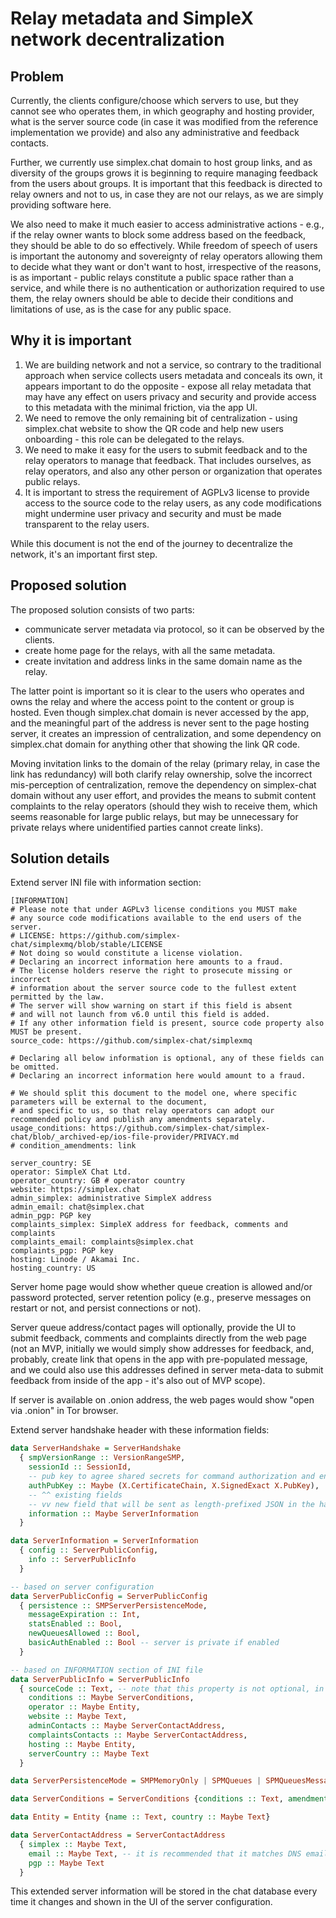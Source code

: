 # Relay metadata and SimpleX network decentralization

## Problem

Currently, the clients configure/choose which servers to use, but they cannot see who operates them, in which geography and hosting provider, what is the server source code (in case it was modified from the reference implementation we provide) and also any administrative and feedback contacts.

Further, we currently use simplex.chat domain to host group links, and as diversity of the groups grows it is beginning to require managing feedback from the users about groups. It is important that this feedback is directed to relay owners and not to us, in case they are not our relays, as we are simply providing software here.

We also need to make it much easier to access administrative actions - e.g., if the relay owner wants to block some address based on the feedback, they should be able to do so effectively. While freedom of speech of users is important the autonomy and sovereignty of relay operators allowing them to decide what they want or don't want to host, irrespective of the reasons, is as important - public relays constitute a public space rather than a service, and while there is no authentication or authorization required to use them, the relay owners should be able to decide their conditions and limitations of use, as is the case for any public space.

## Why it is important

1. We are building network and not a service, so contrary to the traditional approach when service collects users metadata and conceals its own, it appears important to do the opposite - expose all relay metadata that may have any effect on users privacy and security and provide access to this metadata with the minimal friction, via the app UI.
2. We need to remove the only remaining bit of centralization - using simplex.chat website to show the QR code and help new users onboarding - this role can be delegated to the relays.
3. We need to make it easy for the users to submit feedback and to the relay operators to manage that feedback. That includes ourselves, as relay operators, and also any other person or organization that operates public relays.
4. It is important to stress the requirement of AGPLv3 license to provide access to the source code to the relay users, as any code modifications might undermine user privacy and security and must be made transparent to the relay users.

While this document is not the end of the journey to decentralize the network, it's an important first step.

## Proposed solution

The proposed solution consists of two parts:

- communicate server metadata via protocol, so it can be observed by the clients.
- create home page for the relays, with all the same metadata.
- create invitation and address links in the same domain name as the relay.

The latter point is important so it is clear to the users who operates and owns the relay and where the access point to the content or group is hosted. Even though simplex.chat domain is never accessed by the app, and the meaningful part of the address is never sent to the page hosting server, it creates an impression of centralization, and some dependency on simplex.chat domain for anything other that showing the link QR code.

Moving invitation links to the domain of the relay (primary relay, in case the link has redundancy) will both clarify relay ownership, solve the incorrect mis-perception of centralization, remove the dependency on simplex-chat domain without any user effort, and provides the means to submit content complaints to the relay operators (should they wish to receive them, which seems reasonable for large public relays, but may be unnecessary for private relays where unidentified parties cannot create links).

## Solution details

Extend server INI file with information section:

```
[INFORMATION]
# Please note that under AGPLv3 license conditions you MUST make
# any source code modifications available to the end users of the server.
# LICENSE: https://github.com/simplex-chat/simplexmq/blob/stable/LICENSE
# Not doing so would constitute a license violation.
# Declaring an incorrect information here amounts to a fraud.
# The license holders reserve the right to prosecute missing or incorrect
# information about the server source code to the fullest extent permitted by the law.
# The server will show warning on start if this field is absent
# and will not launch from v6.0 until this field is added.
# If any other information field is present, source code property also MUST be present.
source_code: https://github.com/simplex-chat/simplexmq

# Declaring all below information is optional, any of these fields can be omitted.
# Declaring an incorrect information here would amount to a fraud.

# We should split this document to the model one, where specific parameters will be external to the document,
# and specific to us, so that relay operators can adopt our recommended policy and publish any amendments separately.
usage_conditions: https://github.com/simplex-chat/simplex-chat/blob/_archived-ep/ios-file-provider/PRIVACY.md
# condition_amendments: link

server_country: SE
operator: SimpleX Chat Ltd.
operator_country: GB # operator country
website: https://simplex.chat
admin_simplex: administrative SimpleX address
admin_email: chat@simplex.chat
admin_pgp: PGP key
complaints_simplex: SimpleX address for feedback, comments and complaints
complaints_email: complaints@simplex.chat
complaints_pgp: PGP key
hosting: Linode / Akamai Inc.
hosting_country: US
```

Server home page would show whether queue creation is allowed and/or password protected, server retention policy (e.g., preserve messages on restart or not, and persist connections or not).

Server queue address/contact pages will optionally, provide the UI to submit feedback, comments and complaints directly from the web page (not an MVP, initially we would simply show addresses for feedback, and, probably, create link that opens in the app with pre-populated message, and we could also use this addresses defined in server meta-data to submit feedback from inside of the app - it's also out of MVP scope).

If server is available on .onion address, the web pages would show "open via .onion" in Tor browser.

Extend server handshake header with these information fields:

```haskell
data ServerHandshake = ServerHandshake
  { smpVersionRange :: VersionRangeSMP,
    sessionId :: SessionId,
    -- pub key to agree shared secrets for command authorization and entity ID encryption.
    authPubKey :: Maybe (X.CertificateChain, X.SignedExact X.PubKey),
    -- ^^ existing fields
    -- vv new field that will be sent as length-prefixed JSON in the handshake
    information :: Maybe ServerInformation
  }

data ServerInformation = ServerInformation
  { config :: ServerPublicConfig,
    info :: ServerPublicInfo
  }

-- based on server configuration
data ServerPublicConfig = ServerPublicConfig
  { persistence :: SMPServerPersistenceMode,
    messageExpiration :: Int,
    statsEnabled :: Bool,
    newQueuesAllowed :: Bool,
    basicAuthEnabled :: Bool -- server is private if enabled
  }

-- based on INFORMATION section of INI file
data ServerPublicInfo = ServerPublicInfo
  { sourceCode :: Text, -- note that this property is not optional, in line with AGPLv3 license
    conditions :: Maybe ServerConditions,
    operator :: Maybe Entity,
    website :: Maybe Text,
    adminContacts :: Maybe ServerContactAddress,
    complaintsContacts :: Maybe ServerContactAddress,
    hosting :: Maybe Entity,
    serverCountry :: Maybe Text
  }

data ServerPersistenceMode = SMPMemoryOnly | SPMQueues | SPMQueuesMessages

data ServerConditions = ServerConditions {conditions :: Text, amendments :: Maybe Text}

data Entity = Entity {name :: Text, country :: Maybe Text}

data ServerContactAddress = ServerContactAddress
  { simplex :: Maybe Text,
    email :: Maybe Text, -- it is recommended that it matches DNS email address, if either is present
    pgp :: Maybe Text
  }
```

This extended server information will be stored in the chat database every time it changes and shown in the UI of the server configuration.
